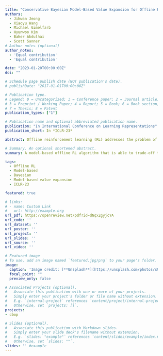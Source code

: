 ```yaml
---
title: "Conservative Bayesian Model-Based Value Expansion for Offline Policy Optimization"
authors:
  - Jihwan Jeong
  - Xiaoyu Wang
  - Michael Gimelfarb
  - Hyunwoo Kim
  - Baher Abdulhai
  - Scott Sanner
# Author notes (optional)
author_notes:
  - 'Equal contribution'
  - 'Equal contribution'

date: "2023-01-20T00:00:00Z"
doi: ""

# Schedule page publish date (NOT publication's date).
# publishDate: "2017-01-01T00:00:00Z"

# Publication type.
# Legend: 0 = Uncategorized; 1 = Conference paper; 2 = Journal article;
# 3 = Preprint / Working Paper; 4 = Report; 5 = Book; 6 = Book section;
# 7 = Thesis; 8 = Patent
publication_types: ["1"]

# Publication name and optional abbreviated publication name.
publication: "In International Conference on Learning Representations"
publication_short: In *ICLR-23*

abstract: Offline reinforcement learning (RL) addresses the problem of learning a performant policy from a fixed batch of data collected by following some behavior policy. Model-based approaches are particularly appealing in the offline setting since they can extract more learning signals from the logged dataset by learning a model of the environment. However, the performance of existing model-based approaches falls short of model-free counterparts, due to the compounding of estimation errors in the learned model. Driven by this observation, we argue that it is critical for a model-based method to understand when to trust the model and when to rely on model-free estimates, and how to act conservatively w.r.t. both. To this end, we derive an elegant and simple methodology called conservative Bayesian model-based value expansion for offline policy optimization (CBOP), that trades off model-free and model-based estimates during the policy evaluation step according to their epistemic uncertainties, and facilitates conservatism by taking a lower bound on the Bayesian posterior value estimate. On the standard D4RL continuous control tasks, we find that our method significantly outperforms previous model-based approaches\":\" e.g., MOPO by 116.4%, MOReL by 23.2% and COMBO by 23.7%. Further, CBOP achieves state-of-the-art performance on 11 out of 18 benchmark datasets while doing on par on the remaining datasets.

# Summary. An optional shortened abstract.
summary: A model-based offline RL algorithm that is able to trade-off the uncertainty of the learned dynamics model with that of the value function through Bayesian posterior estimation, achieving state-of-the-art performance on a variety of D4RL benchmark tasks.

tags:
  - Offline RL
  - Model-based
  - Bayesian
  - Model-based value expansion
  - ICLR-23

featured: true

# links:
# - name: Custom Link
#   url: http://example.org
url_pdf: https://openreview.net/pdf?id=dNqxZgyjcYA
url_code: ''
url_dataset: ''
url_poster: ''
url_project: ''
url_slides: ''
url_source: ''
url_video: ''

# Featured image
# To use, add an image named `featured.jpg/png` to your page's folder. 
image:
  caption: 'Image credit: [**Unsplash**](https://unsplash.com/photos/s9CC2SKySJM)'
  focal_point: ""
  preview_only: false

# Associated Projects (optional).
#   Associate this publication with one or more of your projects.
#   Simply enter your project's folder or file name without extension.
#   E.g. `internal-project` references `content/project/internal-project/index.md`.
#   Otherwise, set `projects: []`.
projects:
- cbop

# Slides (optional).
#   Associate this publication with Markdown slides.
#   Simply enter your slide deck's filename without extension.
#   E.g. `slides: "example"` references `content/slides/example/index.md`.
#   Otherwise, set `slides: ""`.
slides: '' #example
---
```


<!-- {{% callout note %}}
Create your slides in Markdown - click the *Slides* button to check out the example.
{{% /callout %}} -->

<!-- Supplementary notes can be added here, including [code, math, and images](https://wowchemy.com/docs/writing-markdown-latex/). -->

